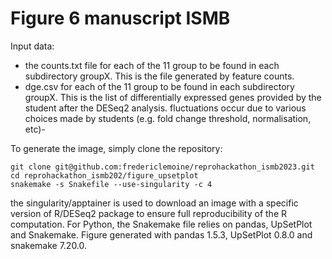 # Figure 6 manuscript ISMB

Input data:
- the counts.txt file for each of the 11 group to be found in each subdirectory groupX. This is the file generated by feature counts.
- dge.csv for each of the 11 group to be found in each subdirectory groupX. This is the list of differentially expressed genes provided by the student after the DESeq2 analysis.
  fluctuations occur due to various choices made by students (e.g. fold change threshold, normalisation, etc)- 
  
To generate the image, simply clone the repository:

    git clone git@github.com:fredericlemoine/reprohackathon_ismb2023.git
    cd reprohackathon_ismb202/figure_upsetplot
    snakemake -s Snakefile --use-singularity -c 4
    
the singularity/apptainer is used to download an image with a specific version of R/DESeq2 package to ensure full reproducibility of the R computation. For Python, the Snakemake file relies on pandas, UpSetPlot and Snakemake. Figure generated with pandas 1.5.3, UpSetPlot 0.8.0 and snakemake 7.20.0.
